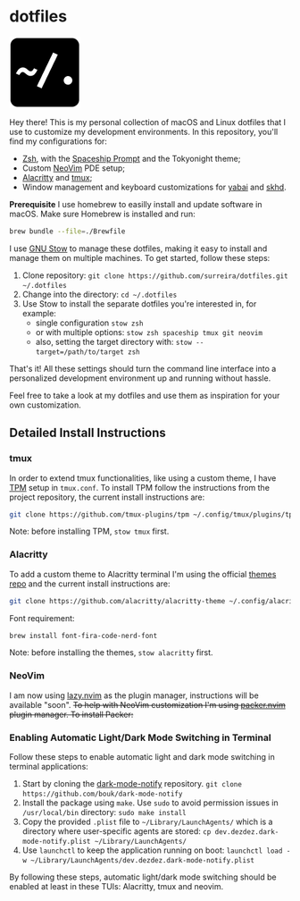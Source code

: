 # dotfiles

![Logo](assets/logo.png)

Hey there! This is my personal collection of macOS and Linux dotfiles that I use to customize my development environments. In this repository, you'll find my configurations for:

- [Zsh](https://www.zsh.org/), with the [Spaceship Prompt](https://spaceship-prompt.sh/) and the Tokyonight theme;
- Custom [NeoVim](https://neovim.io/) PDE setup;
- [Alacritty](https://github.com/alacritty/alacritty) and [tmux](https://github.com/tmux/tmux/);
- Window management and keyboard customizations for [yabai](https://github.com/koekeishiya/yabai) and [skhd](https://github.com/koekeishiya/skhd).

**Prerequisite** I use homebrew to easilly install and update software in macOS. Make sure Homebrew is installed and run:
```bash
brew bundle --file=./Brewfile
```

I use [GNU Stow](https://www.gnu.org/software/stow/) to manage these dotfiles, making it easy to install and manage them on multiple machines. To get started, follow these steps:

1. Clone repository: `git clone https://github.com/surreira/dotfiles.git ~/.dotfiles`
1. Change into the directory: `cd ~/.dotfiles`
1. Use Stow to install the separate dotfiles you're interested in, for example:
   - single configuration `stow zsh`
   - or with multiple options: `stow zsh spaceship tmux git neovim`
   - also, setting the target directory with: `stow --target=/path/to/target zsh` 

That's it! All these settings should turn the command line interface into a personalized development environment up and running without hassle.

Feel free to take a look at my dotfiles and use them as inspiration for your own customization.


## Detailed Install Instructions

### tmux

In order to extend tmux functionalities, like using a custom theme, I have [TPM](https://github.com/tmux-plugins/tpm) setup in `tmux.conf`. To install TPM follow the instructions from the project repository, the current install instructions are:

```bash
git clone https://github.com/tmux-plugins/tpm ~/.config/tmux/plugins/tpm
```

Note: before installing TPM, `stow tmux` first.

### Alacritty 

To add a custom theme to Alacritty terminal I'm using the official [themes repo](https://github.com/alacritty/alacritty-theme) and the current install instructions are:

```bash
git clone https://github.com/alacritty/alacritty-theme ~/.config/alacritty/themes
```

Font requirement:

```bash
brew install font-fira-code-nerd-font
```

Note: before installing the themes, `stow alacritty` first.

### NeoVim

I am now using [lazy.nvim](https://github.com/folke/lazy.nvim) as the plugin manager, instructions will be available "soon".
~~To help with NeoVim customization I'm using [packer.nvim](https://github.com/wbthomason/packer.nvim) plugin manager. To install Packer:~~

### Enabling Automatic Light/Dark Mode Switching in Terminal

Follow these steps to enable automatic light and dark mode switching in terminal applications:

1. Start by cloning the [dark-mode-notify](https://github.com/bouk/dark-mode-notify) repository.
   `git clone https://github.com/bouk/dark-mode-notify`
1. Install the package using `make`. Use `sudo` to avoid permission issues in `/usr/local/bin` directory:
   `sudo make install`
1. Copy the provided `.plist` file to `~/Library/LaunchAgents/` which is a directory where user-specific agents are stored:
   `cp dev.dezdez.dark-mode-notify.plist ~/Library/LaunchAgents/`
1. Use `launchctl` to keep the application running on boot:
   `launchctl load -w ~/Library/LaunchAgents/dev.dezdez.dark-mode-notify.plist`

By following these steps, automatic light/dark mode switching should be enabled at least in these TUIs: Alacritty, tmux and neovim.
